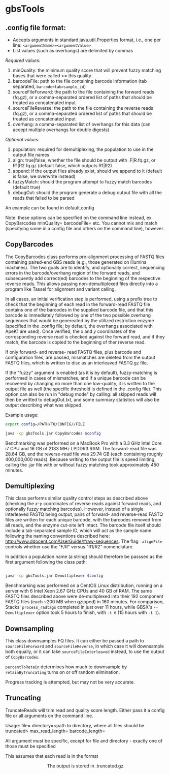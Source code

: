 # gbsTools

## .config file format:
 * Accepts arguments in standard java.util.Properties format, i.e., one per line: ```<argumentName>=<argumentValue>```
 * List values (such as overhangs) are delimited by commas
 
 *Required values:*
 1) minQuality: the minimum quality score that will prevent fuzzy matching bases that were called >= this quality
 2) barcodeFile: path to the file containing barcode information (tab separated, ```barcode<tab>sample_id```)
 3) sourceFileForward: the path to the file containing the forward reads (fq.gz), or a comma-separated ordered list of paths that should be treated as concatenated input
 4) sourceFileReverse: the path to the file containing the reverse reads (fq.gz), or a comma-separated ordered list of paths that should be treated as concatenated input
 5) overhang: a comma-separated list of overhangs for this data (can accept multiple overhangs for double digests)
 
 *Optional values:*
 1) population: required for demultiplexing, the population to use in the output file names
 2) align: true|false, whether the file should be output with .F|R.fq.gz, or R1|R2.fq.gz (default false, which outputs R1|R2)
 3) append: if the output files already exist, should we append to it (default is false, we overwrite instead)
 4) fuzzyMatch: should the program attempt to fuzzy match barcodes (default true)
 5) debugOut: should the program generate a debug output file with all the reads that failed to be parsed
 
 An example can be found in default.config
 
 Note: these options can be specified on the command line instead, ex CopyBarcodes minQuality=<quality> barcodeFile=<file> etc. You cannot mix and match (specifying some in a config file and others on the command line), however.

## CopyBarcodes

The CopyBarcodes class performs pre-alignment processing of FASTQ files containing paired-end GBS reads (e.g., those generated on Illumina machines).  The two goals are to identify, and optionally correct, sequencing errors in the barcode/overhang region of the forward reads, and subsequently add correct(ed) barcodes to the beginning of the respective reverse reads.  This allows passing non-demultiplexed files directly into a program like Tassel for alignment and variant calling.

In all cases, an initial verification step is performed, using a prefix tree to check that the beginning of each read in the forward-read FASTQ file contains one of the barcodes in the supplied barcode file, and that this barcode is immediately followed by one of the two possible overhang sequences that would be genereated by the utilized restriction enzyme (specified in the .config file; by default, the overhangs associated with ApeK1 are used).  Once verified, the *x* and *y* coordinates of the corresponding reverse read is checked against the forward read, and if they match, the barcode is copied to the beginning of ther reverse read.

If only forward- and reverse- read FASTQ files, plus barcode and configuration files, are passed, mismatches are deleted from the output FASTQ files, which is written to disc as an interleaved FASTQ.gz file.

If the "fuzzy" argument is enabled (as it is by default), fuzzy-matching is performed in cases of mismatches, and if a unique barcode can be recovered by changing no more than one low-quality, it is written to the output file as well (the specific threshold is defined in the .config file).  This option can also be run in "debug mode" by calling: all skipped reads will then be writted to debugOut.txt, and some summary statistics will also be output describing what was skipped.

Example usage:

```bash
export config=/PATH/TO/CONFIG//FILE

java -cp gbsTools.jar CopyBarcodes $config
```
Benchmarking was performed on a MacBook Pro with a 3.3 GHz Intel Core i7 CPU and 16 GB of 2133 MHz LPDDR3 RAM.  The forward-read file was 28.64 GB, and the reverse-read file was 29.74 GB (each containing roughly 400,000,000 reads).  Because writing to the output file is speed limiting, calling the .jar file with or without fuzzy matching took approximately 450 minutes.


## Demultiplexing

This class performs similar quality control steps as described above (checking the *x*-*y* coordinates of reverse reads against forward reads, and optionally fuzzy matching barcodes).  However, instead of a single interleaved FASTQ being output, pairs of forward- and reverse-read FASTQ files are written for each unique barcode, with the barcodes removed from all reads, and the enzyme cut-site left intact.  The barcode file itself should include a tab-separated sample ID, which will act as the sample name following the naming conventions described here: http://www.ddocent.com/UserGuide/#raw-sequences.  The flag `-alignFile` controls whether use the "F/R" versus "R1/R2" nomenclature.

In addition a population name (a string) should therefore be passsed as the first argument following the class path:

```bash

java -cp gbsTools.jar Demultiplexer $config
```
Benchmarking was performed on a CentOS Linux distribution, running on a server with 6 Intel Xeon 2.67 GHz CPUs and 40 GB of RAM.  The same FASTQ files described above were de-multiplexed into their 192 component FASTQ files (each ~200 MB when gzipped) in 160 minutes.  For comparison, Stacks' `process_radtags` completed in just over 11 hours, while GBSX's `--Demultiplexer` option took 5 hours to finish, with `-t 6` (15 hours with `-t 1`).



## Downsampling

This class downsamples FQ files.  It can either be passed a path to `sourceFileForward` and `sourceFileReverse`, in which case it will downsample both equally, or it can take `sourceFileInterleaved` instead, to use the output of `CopyBarcodes`. 

`percentToRetain` determines how much to downsample by
`retainByTruncating` turns on or off random elimination. 

Progress tracking is attempted, but may not be very accurate. 


## Truncating

TruncateReads will trim read and quality score length. Either pass it a config file or all arguments on the command line.

Usage:
file=<path to file to truncate>
directory=<path to directory, where all files should be truncated>
max_read_length=<maximum length of the read to keep>
barcode_length=<length of the barcode prepended to the reads>

All argument must be specific, except for file and directory - exactly one of those must be specified
 
This assumes that each read is in the format
<header line>
<read with barcode>
<metadata line>
<quality scores>

The output is stored in <filename>.truncated.gz